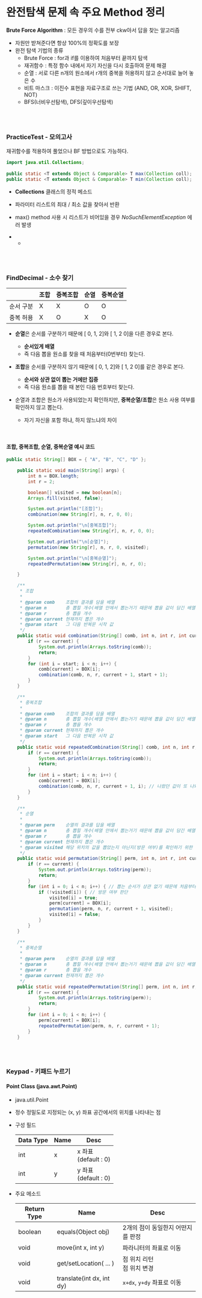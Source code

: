 # 완전탐색 문제 속 주요 Method 정리

**Brute Force Algorithm** : 모든 경우의 수를 전부 ckw아서 답을 찾는 알고리즘

* 자원만 받쳐준다면 항상 100%의 정확도를 보장
* 완전 탐색 기법의 종류
  * Brute Force : for과 if를 이용하여 처음부터 끝까지 탐색
  * 재귀함수 : 특정 함수 내에서 자기 자신을 다시 호출하여 문제 해결
  * 순열 : 서로 다른 n개의 원소에서 r개의 중복을 허용하지 않고 순서대로 늘어 놓은 수
  * 비트 마스크 : 이진수 표현을 자료구조로 쓰는 기법 (AND, OR, XOR, SHIFT, NOT)
  * BFS(너비우선탐색), DFS(깊이우선탐색)





<br>

<br>

### PracticeTest - 모의고사

재귀함수를 적용하여 풀었으나 BF 방법으로도 가능하다.

```java
import java.util.Collections;
  
public static <T extends Object & Comparable> T max(Collection coll);
public static <T extends Object & Comparable> T min(Collection coll);
```

* **Collections** 클래스의 정적 메소드
* 파라미터 리스트의 최대 / 최소 값을 찾아서 반환
* max() method 사용 시 리스트가 비어있을 경우 *NoSuchElementException* 에러 발생

* * 


<br>

<br>

### FindDecimal - 소수 찾기

|           | 조합 | 중복조합 | 순열 | 중복순열 |
| --------- | ---- | -------- | ---- | -------- |
| 순서 구분 | X    | X        | O    | O        |
| 중복 허용 | X    | O        | X    | O        |

* **순열**은 순서를 구분하기 때문에 [ 0, 1, 2]와 [ 1, 2 0]을 다른 경우로 본다.
  * **순서있게 배열**
  * 즉 다음 뽑을 원소를 찾을 때 처음부터(0번부터) 찾는다.
* **조합**을 순서를 구분하지 않기 때문에 [ 0, 1, 2]와 [ 1, 2 0]를 같은 경우로 본다.
  * **순서와 상관 없이 뽑는 거에만 집중**
  * 즉 다음 원소를 뽑을 때 본인 다음 번호부터 찾는다.

* 순열과 조합은 원소가 사용되었는지 확인하지만, **중복순열/조합**은 원소 사용 여부를 확인하지 않고 뽑는다.
  * 자기 자신을 포함 하냐, 하지 않느냐의 차이

<br>

#### 조합, 중복조합, 순열, 중복순열 예시 코드

```java
public static String[] BOX = { "A", "B", "C", "D" };

	public static void main(String[] args) {
		int n = BOX.length;
		int r = 2;

		boolean[] visited = new boolean[n];
		Arrays.fill(visited, false);

		System.out.println("[조합]");
		combination(new String[r], n, r, 0, 0);

		System.out.println("\n[중복조합]");
		repeatedCombination(new String[r], n, r, 0, 0);

		System.out.println("\n[순열]");
		permutation(new String[r], n, r, 0, visited);

		System.out.println("\n[중복순열]");
		repeatedPermutation(new String[r], n, r, 0);

	}

	/**
	 * 조합
	 * 
	 * @param comb    조합의 결과를 담을 배열
	 * @param n       총 뽑힐 개수(배열 안에서 뽑는거기 때문에 뽑을 값이 담긴 배열의 길이로 지정하지만 경우에 따라 바꿀 수 있음)
	 * @param r       총 뽑을 개수
	 * @param current 현재까지 뽑은 개수
	 * @param start   그 다음 반복문 시작 값
	 */
	public static void combination(String[] comb, int n, int r, int current, int start) {
		if (r == current) {
			System.out.println(Arrays.toString(comb));
			return;
		}
		for (int i = start; i < n; i++) {
			comb[current] = BOX[i];
			combination(comb, n, r, current + 1, start + 1);
		}
	}

	/**
	 * 중복조합
	 * 
	 * @param comb    조합의 결과를 담을 배열
	 * @param n       총 뽑힐 개수(배열 안에서 뽑는거기 때문에 뽑을 값이 담긴 배열의 길이로 지정하지만 경우에 따라 바꿀 수 있음)
	 * @param r       총 뽑을 개수
	 * @param current 현재까지 뽑은 개수
	 * @param start   그 다음 반복문 시작 값
	 */
	public static void repeatedCombination(String[] comb, int n, int r, int current, int start) {
		if (r == current) {
			System.out.println(Arrays.toString(comb));
			return;
		}
		for (int i = start; i < n; i++) {
			comb[current] = BOX[i];
			combination(comb, n, r, current + 1, i); // 나왔던 값이 또 나와도 되기 때문에 start 값 증가 X
		}
	}

	/**
	 * 순열
	 * 
	 * @param perm    순열의 결과를 답을 배열
	 * @param n       총 뽑힐 개수(배열 안에서 뽑는거기 때문에 뽑을 값이 담긴 배열의 길이로 지정하지만 경우에 따라 바꿀 수 있음)
	 * @param r       총 뽑을 개수
	 * @param current 현재까지 뽑은 개수
	 * @param visited 해당 위치의 값을 뽑았는지 아닌지(방문 여부)를 확인하기 위한 배열
	 */
	public static void permutation(String[] perm, int n, int r, int current, boolean[] visited) {
		if (r == current) {
			System.out.println(Arrays.toString(perm));
			return;
		}
		for (int i = 0; i < n; i++) { // 뽑는 순서가 상관 없기 때문에 처음부터 뽑음
			if (!visited[i]) { // 방문 여부 판단
				visited[i] = true;
				perm[current] = BOX[i];
				permutation(perm, n, r, current + 1, visited);
				visited[i] = false;
			}
		}
	}

	/**
	 * 중복순열
	 * 
	 * @param perm    순열의 결과를 답을 배열
	 * @param n       총 뽑힐 개수(배열 안에서 뽑는거기 때문에 뽑을 값이 담긴 배열의 길이로 지정하지만 경우에 따라 바꿀 수 있음)
	 * @param r       총 뽑을 개수
	 * @param current 현재까지 뽑은 개수
	 */
	public static void repeatedPermutation(String[] perm, int n, int r, int current) {
		if (r == current) {
			System.out.println(Arrays.toString(perm));
			return;
		}
		for (int i = 0; i < n; i++) {
			perm[current] = BOX[i];
			repeatedPermutation(perm, n, r, current + 1);
		}
	}
```



<br/><br/>
### Keypad - 키패드 누르기

#### Point Class (java.awt.Point)

* java.util.Point

* 정수 정밀도로 지정되는 (x, y) 좌표 공간에서의 위치를 나타내는 점

* 구성 필드

  | Data Type | Name | Desc                      |
  | --------- | ---- | ------------------------- |
  | int       | x    | x 좌표<br />(default : 0) |
  | int       | y    | y 좌표<br />(default : 0) |

* 주요 메소드

  | Return Type | Name                      | Desc                              |
  | ----------- | ------------------------- | --------------------------------- |
  | boolean     | equals(Object obj)        | 2개의 점이 동일한지 어떤지를 판정 |
  | void        | move(int x, int y)        | 파라니터의 좌표로 이동            |
  | void        | get/setLocation( ... )    | 점 위치 리턴<br />점 위치 변경    |
  | void        | translate(int dx, int dy) | `x+dx`, `y+dy` 좌표로 이동 |

  







